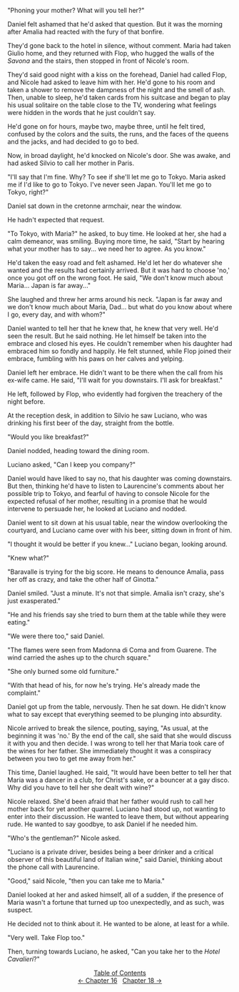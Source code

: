 <!-- Pages 127-130 -->
"Phoning your mother? What will you tell her?"

Daniel felt ashamed that he'd asked that question. But it was the morning after Amalia had reacted with the fury of that bonfire.

They'd gone back to the hotel in silence, without comment. Maria had taken Giulio home, and they returned with Flop, who hugged the walls of the *Savona* and the stairs, then stopped in front of Nicole's room.

They'd said good night with a kiss on the forehead, Daniel had called Flop, and Nicole had asked to leave him with her. He'd gone to his room and taken a shower to remove the dampness of the night and the smell of ash. Then, unable to sleep, he'd taken cards from his suitcase and began to play his usual solitaire on the table close to the TV, wondering what feelings were hidden in the words that he just couldn't say. 

He'd gone on for hours, maybe two, maybe three, until he felt tired, confused by the colors and the suits, the runs, and the faces of the queens and the jacks, and had decided to go to bed.

Now, in broad daylight, he'd knocked on Nicole's door. She was awake, and had asked Silvio to call her mother in Paris.

"I'll say that I'm fine. Why? To see if she'll let me go to Tokyo. Maria asked me if I'd like to go to Tokyo. I've never seen Japan. You'll let me go to Tokyo, right?"

Daniel sat down in the cretonne armchair, near the window.
<!-- Page 128 -->

He hadn't expected that request.

"To Tokyo, with Maria?" he asked, to buy time. He looked at her, she had a calm demeanor, was smiling. Buying more time, he said, "Start by hearing what your mother has to say... we need her to agree. As you know."

He'd taken the easy road and felt ashamed. He'd let her do whatever she wanted and the results had certainly arrived. But it was hard to choose 'no,' once you got off on the wrong foot. He said, "We don't know much about Maria... Japan is far away..."

She laughed and threw her arms around his neck. "Japan is far away and we don't know much about Maria, Dad... but what do you know about where I go, every day, and with whom?"

Daniel wanted to tell her that he knew that, he knew that very well. He'd seen the result. But he said nothing. He let himself be taken into the embrace and closed his eyes. He couldn't remember when his daughter had embraced him so fondly and happily. He felt stunned, while Flop joined their embrace, fumbling with his paws on her calves and yelping.

Daniel left her embrace. He didn't want to be there when the call from his ex-wife came. He said, "I'll wait for you downstairs. I'll ask for breakfast."

He left, followed by Flop, who evidently had forgiven the treachery of the night before.

At the reception desk, in addition to Silvio he saw Luciano, who was drinking his first beer of the day, straight from the bottle.

"Would you like breakfast?"

Daniel nodded, heading toward the dining room.

Luciano asked, "Can I keep you company?"

Daniel would have liked to say no, that his daughter was coming downstairs. But then, thinking he'd have to listen to Laurencine's comments about her possible trip to Tokyo, and fearful of having to console Nicole for the expected refusal of her mother, resulting in a promise that he would intervene to persuade her, he looked at Luciano and nodded.
<!-- Page 129 -->

Daniel went to sit down at his usual table, near the window overlooking the courtyard, and Luciano came over with his beer, sitting down in front of him.

"I thought it would be better if you knew..." Luciano began, looking around.

"Knew what?"

"Baravalle is trying for the big score. He means to denounce Amalia, pass her off as crazy, and take the other half of Ginotta."

Daniel smiled. "Just a minute. It's not that simple. Amalia isn't crazy, she's just exasperated."

"He and his friends say she tried to burn them at the table while they were eating."

"We were there too," said Daniel.

"The flames were seen from Madonna di Coma and from Guarene. The wind carried the ashes up to the church square."

"She only burned some old furniture."

"With that head of his, for now he's trying. He's already made the complaint."

Daniel got up from the table, nervously. Then he sat down. He didn't know what to say except that everything seemed to be plunging into absurdity.

Nicole arrived to break the silence, pouting, saying, "As usual, at the beginning it was 'no.' By the end of the call, she said that she would discuss it with you and then decide. I was wrong to tell her that Maria took care of the wines for her father. She immediately thought it was a conspiracy between you two to get me away from her."

This time, Daniel laughed. He said, "It would have been better to tell her that Maria was a dancer in a club, for Christ's sake, or a bouncer at a gay disco. Why did you have to tell her she dealt with wine?"
<!-- Page 130 -->

Nicole relaxed. She'd been afraid that her father would rush to call her mother back for yet another quarrel. Luciano had stood up, not wanting to enter into their discussion. He wanted to leave them, but without appearing rude. He wanted to say goodbye, to ask Daniel if he needed him.

"Who's the gentleman?" Nicole asked.

"Luciano is a private driver, besides being a beer drinker and a critical observer of this beautiful land of Italian wine," said Daniel, thinking about the phone call with Laurencine.

"Good," said Nicole, "then you can take me to Maria."

Daniel looked at her and asked himself, all of a sudden, if the presence of Maria wasn't a fortune that turned up too unexpectedly, and as such, was suspect. 

He decided not to think about it. He wanted to be alone, at least for a while.

"Very well. Take Flop too."

Then, turning towards Luciano, he asked, "Can you take her to the *Hotel Cavalieri*?"

<div style="text-align: center">
<a href="http://ofvioletsandlicorice.tumblr.com/post/129355307919/of-violets-and-licorice-table-of-contents">Table of Contents</a><br/>
<a href="http://ofvioletsandlicorice.tumblr.com/post/130908177659/of-violets-and-licorice-chapter-16">&larr;&nbsp;Chapter 16</a>&nbsp;&nbsp;
<a href="http://ofvioletsandlicorice.tumblr.com/post/130908218404/of-violets-and-licorice-chapter-18">Chapter 18&nbsp;&rarr;</a>

</div>
